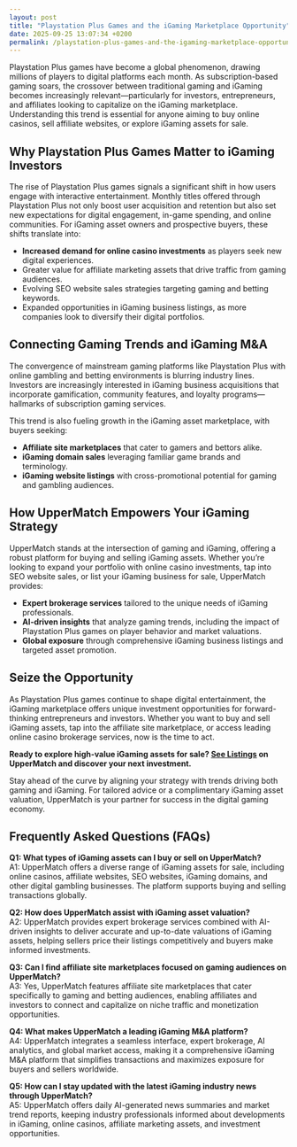 ```yaml
---
layout: post
title: "Playstation Plus Games and the iGaming Marketplace Opportunity"
date: 2025-09-25 13:07:34 +0200
permalink: /playstation-plus-games-and-the-igaming-marketplace-opportunity/
---
```

Playstation Plus games have become a global phenomenon, drawing millions of players to digital platforms each month. As subscription-based gaming soars, the crossover between traditional gaming and iGaming becomes increasingly relevant—particularly for investors, entrepreneurs, and affiliates looking to capitalize on the iGaming marketplace. Understanding this trend is essential for anyone aiming to buy online casinos, sell affiliate websites, or explore iGaming assets for sale.

## Why Playstation Plus Games Matter to iGaming Investors

The rise of Playstation Plus games signals a significant shift in how users engage with interactive entertainment. Monthly titles offered through Playstation Plus not only boost user acquisition and retention but also set new expectations for digital engagement, in-game spending, and online communities. For iGaming asset owners and prospective buyers, these shifts translate into:

- **Increased demand for online casino investments** as players seek new digital experiences.
- Greater value for affiliate marketing assets that drive traffic from gaming audiences.
- Evolving SEO website sales strategies targeting gaming and betting keywords.
- Expanded opportunities in iGaming business listings, as more companies look to diversify their digital portfolios.

## Connecting Gaming Trends and iGaming M&A

The convergence of mainstream gaming platforms like Playstation Plus with online gambling and betting environments is blurring industry lines. Investors are increasingly interested in iGaming business acquisitions that incorporate gamification, community features, and loyalty programs—hallmarks of subscription gaming services.

This trend is also fueling growth in the iGaming asset marketplace, with buyers seeking:

- **Affiliate site marketplaces** that cater to gamers and bettors alike.
- **iGaming domain sales** leveraging familiar game brands and terminology.
- **iGaming website listings** with cross-promotional potential for gaming and gambling audiences.

## How UpperMatch Empowers Your iGaming Strategy

UpperMatch stands at the intersection of gaming and iGaming, offering a robust platform for buying and selling iGaming assets. Whether you’re looking to expand your portfolio with online casino investments, tap into SEO website sales, or list your iGaming business for sale, UpperMatch provides:

- **Expert brokerage services** tailored to the unique needs of iGaming professionals.
- **AI-driven insights** that analyze gaming trends, including the impact of Playstation Plus games on player behavior and market valuations.
- **Global exposure** through comprehensive iGaming business listings and targeted asset promotion.

## Seize the Opportunity

As Playstation Plus games continue to shape digital entertainment, the iGaming marketplace offers unique investment opportunities for forward-thinking entrepreneurs and investors. Whether you want to buy and sell iGaming assets, tap into the affiliate site marketplace, or access leading online casino brokerage services, now is the time to act.

**Ready to explore high-value iGaming assets for sale? [See Listings](https://www.uppermatch.com) on UpperMatch and discover your next investment.**

Stay ahead of the curve by aligning your strategy with trends driving both gaming and iGaming. For tailored advice or a complimentary iGaming asset valuation, UpperMatch is your partner for success in the digital gaming economy.

## Frequently Asked Questions (FAQs)

**Q1: What types of iGaming assets can I buy or sell on UpperMatch?**  
A1: UpperMatch offers a diverse range of iGaming assets for sale, including online casinos, affiliate websites, SEO websites, iGaming domains, and other digital gambling businesses. The platform supports buying and selling transactions globally.

**Q2: How does UpperMatch assist with iGaming asset valuation?**  
A2: UpperMatch provides expert brokerage services combined with AI-driven insights to deliver accurate and up-to-date valuations of iGaming assets, helping sellers price their listings competitively and buyers make informed investments.

**Q3: Can I find affiliate site marketplaces focused on gaming audiences on UpperMatch?**  
A3: Yes, UpperMatch features affiliate site marketplaces that cater specifically to gaming and betting audiences, enabling affiliates and investors to connect and capitalize on niche traffic and monetization opportunities.

**Q4: What makes UpperMatch a leading iGaming M&A platform?**  
A4: UpperMatch integrates a seamless interface, expert brokerage, AI analytics, and global market access, making it a comprehensive iGaming M&A platform that simplifies transactions and maximizes exposure for buyers and sellers worldwide.

**Q5: How can I stay updated with the latest iGaming industry news through UpperMatch?**  
A5: UpperMatch offers daily AI-generated news summaries and market trend reports, keeping industry professionals informed about developments in iGaming, online casinos, affiliate marketing assets, and investment opportunities.

<script type="application/ld+json">
{
  "@context": "https://schema.org",
  "@type": "BlogPosting",
  "headline": "Playstation Plus Games and the iGaming Marketplace Opportunity",
  "description": "Explore how Playstation Plus games influence the iGaming marketplace, driving investment opportunities in online casinos, affiliate websites, and digital gambling assets through UpperMatch's platform.",
  "image": "https://www.uppermatch.com/assets/images/blog/playstation-plus-igaming.jpg",
  "author": {
    "@type": "Person",
    "name": "UpperMatch"
  },
  "publisher": {
    "@type": "Organization",
    "name": "UpperMatch",
    "logo": {
      "@type": "ImageObject",
      "url": "https://www.uppermatch.com/assets/images/logo.png"
    }
  },
  "datePublished": "2024-06-01",
  "mainEntityOfPage": {
    "@type": "WebPage",
    "@id": "https://www.uppermatch.com/blog/playstation-plus-games-igaming-marketplace"
  }
}
</script>

<script type="application/ld+json">
{
  "@context": "https://schema.org",
  "@type": "FAQPage",
  "mainEntity": [
    {
      "@type": "Question",
      "name": "What types of iGaming assets can I buy or sell on UpperMatch?",
      "acceptedAnswer": {
        "@type": "Answer",
        "text": "UpperMatch offers a diverse range of iGaming assets for sale, including online casinos, affiliate websites, SEO websites, iGaming domains, and other digital gambling businesses. The platform supports buying and selling transactions globally."
      }
    },
    {
      "@type": "Question",
      "name": "How does UpperMatch assist with iGaming asset valuation?",
      "acceptedAnswer": {
        "@type": "Answer",
        "text": "UpperMatch provides expert brokerage services combined with AI-driven insights to deliver accurate and up-to-date valuations of iGaming assets, helping sellers price their listings competitively and buyers make informed investments."
      }
    },
    {
      "@type": "Question",
      "name": "Can I find affiliate site marketplaces focused on gaming audiences on UpperMatch?",
      "acceptedAnswer": {
        "@type": "Answer",
        "text": "Yes, UpperMatch features affiliate site marketplaces that cater specifically to gaming and betting audiences, enabling affiliates and investors to connect and capitalize on niche traffic and monetization opportunities."
      }
    },
    {
      "@type": "Question",
      "name": "What makes UpperMatch a leading iGaming M&A platform?",
      "acceptedAnswer": {
        "@type": "Answer",
        "text": "UpperMatch integrates a seamless interface, expert brokerage, AI analytics, and global market access, making it a comprehensive iGaming M&A platform that simplifies transactions and maximizes exposure for buyers and sellers worldwide."
      }
    },
    {
      "@type": "Question",
      "name": "How can I stay updated with the latest iGaming industry news through UpperMatch?",
      "acceptedAnswer": {
        "@type": "Answer",
        "text": "UpperMatch offers daily AI-generated news summaries and market trend reports, keeping industry professionals informed about developments in iGaming, online casinos, affiliate marketing assets, and investment opportunities."
      }
    }
  ]
}
</script>